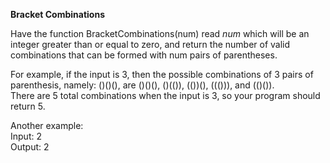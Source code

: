 **Bracket Combinations**

Have the function BracketCombinations(num) read *num* which will be an integer greater than or equal to zero, and return the number of valid combinations that can be formed with num pairs of parentheses. 

For example, if the input is 3, then the possible combinations of 3 pairs of parenthesis, namely: ()()(), are ()()(), ()(()), (())(), ((())), and (()()).  
There are 5 total combinations when the input is 3, so your program should return 5.

Another example:  
Input: 2  
Output: 2
